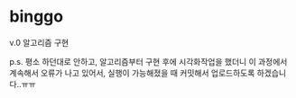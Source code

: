 # binggo

v.0 알고리즘 구현

p.s. 평소 하던대로 안하고, 알고리즘부터 구현 후에 시각화작업을 했더니 이 과정에서 계속해서 오류가 나고 있어서, 실행이 가능해졌을 때 커밋해서 업로드하도록 하겠습니다..ㅠㅠ
